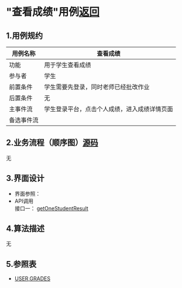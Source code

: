 # "查看成绩"用例[返回](../README.md)
## 1.用例规约

|用例名称|查看成绩|
|------|------|
|功能|用于学生查看成绩|
|参与者|学生|
|前置条件|学生需要先登录，同时老师已经批改作业|
|后置条件|无|
|主事件流|学生登录平台，点击个人成绩，进入成绩详情页面|
|备选事件流||

## 2.业务流程（顺序图）[源码](puml/查看成绩.puml)
无
## 3.界面设计
- 界面参照：
- API调用  
接口一： [getOneStudentResult](../接口/getOneStudentResult.md)  
## 4.算法描述
无
## 5.参照表
- [USER](用例/数据库设计.md),[GRADES](用例/数据库设计.md)